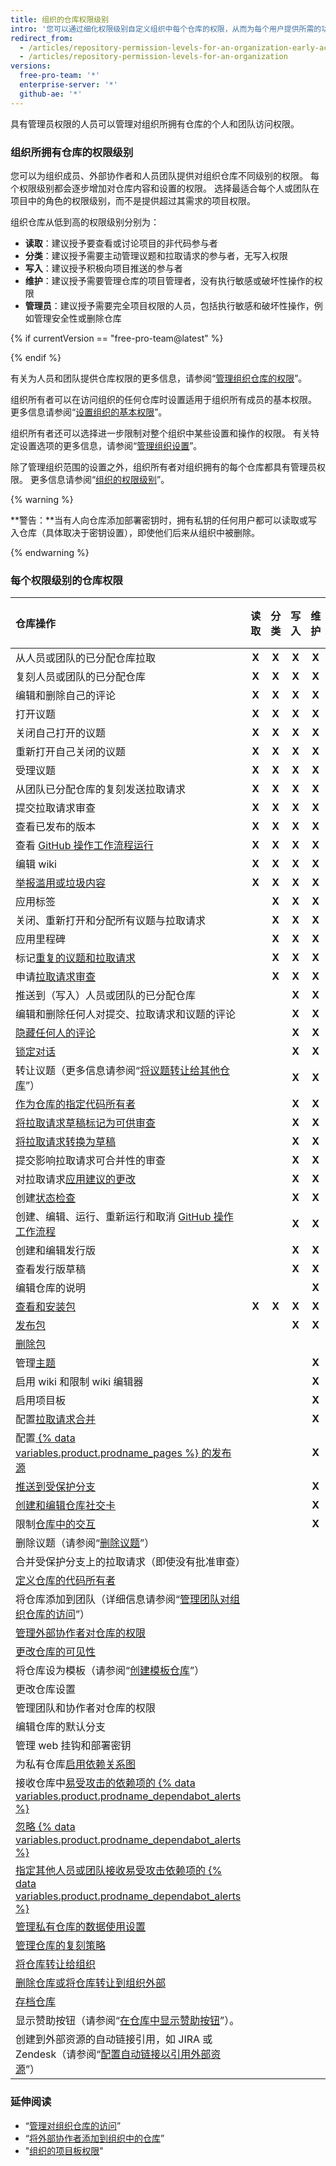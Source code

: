 ```yaml
---
title: 组织的仓库权限级别
intro: '您可以通过细化权限级别自定义组织中每个仓库的权限，从而为每个用户提供所需的功能和任务权限。'
redirect_from:
  - /articles/repository-permission-levels-for-an-organization-early-access-program/
  - /articles/repository-permission-levels-for-an-organization
versions:
  free-pro-team: '*'
  enterprise-server: '*'
  github-ae: '*'
---
```


具有管理员权限的人员可以管理对组织所拥有仓库的个人和团队访问权限。

### 组织所拥有仓库的权限级别

您可以为组织成员、外部协作者和人员团队提供对组织仓库不同级别的权限。 每个权限级别都会逐步增加对仓库内容和设置的权限。 选择最适合每个人或团队在项目中的角色的权限级别，而不是提供超过其需求的项目权限。

组织仓库从低到高的权限级别分别为：
- **读取**：建议授予要查看或讨论项目的非代码参与者
- **分类**：建议授予需要主动管理议题和拉取请求的参与者，无写入权限
- **写入**：建议授予积极向项目推送的参与者
- **维护**：建议授予需要管理仓库的项目管理者，没有执行敏感或破坏性操作的权限
- **管理员**：建议授予需要完全项目权限的人员，包括执行敏感和破坏性操作，例如管理安全性或删除仓库

{% if currentVersion == "free-pro-team@latest" %}

{% endif %}

有关为人员和团队提供仓库权限的更多信息，请参阅“[管理组织仓库的权限](/articles/managing-access-to-your-organizations-repositories)”。

组织所有者可以在访问组织的任何仓库时设置适用于组织所有成员的基本权限。 更多信息请参阅“[设置组织的基本权限](/github/setting-up-and-managing-organizations-and-teams/setting-base-permissions-for-an-organization#setting-base-permissions)”。

组织所有者还可以选择进一步限制对整个组织中某些设置和操作的权限。 有关特定设置选项的更多信息，请参阅“[管理组织设置](/articles/managing-organization-settings)”。

除了管理组织范围的设置之外，组织所有者对组织拥有的每个仓库都具有管理员权限。 更多信息请参阅“[组织的权限级别](/articles/permission-levels-for-an-organization)”。

{% warning %}

**警告：**当有人向仓库添加部署密钥时，拥有私钥的任何用户都可以读取或写入仓库（具体取决于密钥设置），即使他们后来从组织中被删除。

{% endwarning %}

### 每个权限级别的仓库权限

| 仓库操作                                                                                                                                                                               |  读取   |  分类   |  写入   |  维护   |                                                                                              管理员                                                                                              |
|:---------------------------------------------------------------------------------------------------------------------------------------------------------------------------------- |:-----:|:-----:|:-----:|:-----:|:---------------------------------------------------------------------------------------------------------------------------------------------------------------------------------------------:|
| 从人员或团队的已分配仓库拉取                                                                                                                                                                     | **X** | **X** | **X** | **X** |                                                                                             **X**                                                                                             |
| 复刻人员或团队的已分配仓库                                                                                                                                                                      | **X** | **X** | **X** | **X** |                                                                                             **X**                                                                                             |
| 编辑和删除自己的评论                                                                                                                                                                         | **X** | **X** | **X** | **X** |                                                                                             **X**                                                                                             |
| 打开议题                                                                                                                                                                               | **X** | **X** | **X** | **X** |                                                                                             **X**                                                                                             |
| 关闭自己打开的议题                                                                                                                                                                          | **X** | **X** | **X** | **X** |                                                                                             **X**                                                                                             |
| 重新打开自己关闭的议题                                                                                                                                                                        | **X** | **X** | **X** | **X** |                                                                                             **X**                                                                                             |
| 受理议题                                                                                                                                                                               | **X** | **X** | **X** | **X** |                                                                                             **X**                                                                                             |
| 从团队已分配仓库的复刻发送拉取请求                                                                                                                                                                  | **X** | **X** | **X** | **X** |                                                                                             **X**                                                                                             |
| 提交拉取请求审查                                                                                                                                                                           | **X** | **X** | **X** | **X** |                                                                                             **X**                                                                                             |
| 查看已发布的版本                                                                                                                                                                           | **X** | **X** | **X** | **X** |                                                                   **X** |{% if currentVersion == "free-pro-team@latest" %}
| 查看 [GitHub 操作工作流程运行](/actions/automating-your-workflow-with-github-actions/managing-a-workflow-run)                                                                                | **X** | **X** | **X** | **X** |                                                                                      **X** |{% endif %}
| 编辑 wiki                                                                                                                                                                            | **X** | **X** | **X** | **X** |                                                                   **X** |{% if currentVersion == "free-pro-team@latest" %}
| [举报滥用或垃圾内容](/articles/reporting-abuse-or-spam)                                                                                                                                     | **X** | **X** | **X** | **X** |                                                                                      **X** |{% endif %}
| 应用标签                                                                                                                                                                               |       | **X** | **X** | **X** |                                                                                             **X**                                                                                             |
| 关闭、重新打开和分配所有议题与拉取请求                                                                                                                                                                |       | **X** | **X** | **X** |                                                                                             **X**                                                                                             |
| 应用里程碑                                                                                                                                                                              |       | **X** | **X** | **X** |                                                                                             **X**                                                                                             |
| 标记[重复的议题和拉取请求](/articles/about-duplicate-issues-and-pull-requests)                                                                                                                 |       | **X** | **X** | **X** |                                                                                             **X**                                                                                             |
| 申请[拉取请求审查](/articles/requesting-a-pull-request-review)                                                                                                                             |       | **X** | **X** | **X** |                                                                                             **X**                                                                                             |
| 推送到（写入）人员或团队的已分配仓库                                                                                                                                                                 |       |       | **X** | **X** |                                                                                             **X**                                                                                             |
| 编辑和删除任何人对提交、拉取请求和议题的评论                                                                                                                                                             |       |       | **X** | **X** |                                                                                             **X**                                                                                             |
| [隐藏任何人的评论](/articles/managing-disruptive-comments)                                                                                                                                 |       |       | **X** | **X** |                                                                                             **X**                                                                                             |
| [锁定对话](/articles/locking-conversations)                                                                                                                                            |       |       | **X** | **X** |                                                                                             **X**                                                                                             |
| 转让议题（更多信息请参阅“[将议题转让给其他仓库](/articles/transferring-an-issue-to-another-repository)”）                                                                                                 |       |       | **X** | **X** |                                                                                             **X**                                                                                             |
| [作为仓库的指定代码所有者](/articles/about-code-owners)                                                                                                                                        |       |       | **X** | **X** |                                                                                             **X**                                                                                             |
| [将拉取请求草稿标记为可供审查](/articles/changing-the-stage-of-a-pull-request)                                                                                                                   |       |       | **X** | **X** |                      **X** |{% if currentVersion == "free-pro-team@latest" or currentVersion ver_gt "enterprise-server@2.20" or currentVersion == "github-ae@latest" %}
| [将拉取请求转换为草稿](/articles/changing-the-stage-of-a-pull-request)                                                                                                                       |       |       | **X** | **X** |                                                                                      **X** |{% endif %}
| 提交影响拉取请求可合并性的审查                                                                                                                                                                    |       |       | **X** | **X** |                                                                                             **X**                                                                                             |
| 对拉取请求[应用建议的更改](/articles/incorporating-feedback-in-your-pull-request)                                                                                                              |       |       | **X** | **X** |                                                                                             **X**                                                                                             |
| 创建[状态检查](/articles/about-status-checks)                                                                                                                                            |       |       | **X** | **X** |                                                                   **X** |{% if currentVersion == "free-pro-team@latest" %}
| 创建、编辑、运行、重新运行和取消 [GitHub 操作工作流程](/actions/automating-your-workflow-with-github-actions/)                                                                                           |       |       | **X** | **X** |                                                                                      **X** |{% endif %}
| 创建和编辑发行版                                                                                                                                                                           |       |       | **X** | **X** |                                                                                             **X**                                                                                             |
| 查看发行版草稿                                                                                                                                                                            |       |       | **X** | **X** |                                                                                             **X**                                                                                             |
| 编辑仓库的说明                                                                                                                                                                            |       |       |       | **X** |                                                                   **X** |{% if currentVersion == "free-pro-team@latest" %}
| [查看和安装包](/packages/publishing-and-managing-packages)                                                                                                                               | **X** | **X** | **X** | **X** |                                                                                             **X**                                                                                             |
| [发布包](/packages/publishing-and-managing-packages/publishing-a-package)                                                                                                             |       |       | **X** | **X** |                                                                                             **X**                                                                                             |
| [删除包](/packages/publishing-and-managing-packages/deleting-a-package)                                                                                                               |       |       |       |       |                                                                                             **X**                                                                                             |{% endif %}
| 管理[主题](/articles/classifying-your-repository-with-topics)                                                                                                                          |       |       |       | **X** |                                                                                             **X**                                                                                             |
| 启用 wiki 和限制 wiki 编辑器                                                                                                                                                               |       |       |       | **X** |                                                                                             **X**                                                                                             |
| 启用项目板                                                                                                                                                                              |       |       |       | **X** |                                                                                             **X**                                                                                             |
| 配置[拉取请求合并](/articles/configuring-pull-request-merges)                                                                                                                              |       |       |       | **X** |                                                                                             **X**                                                                                             |
| 配置[ {% data variables.product.prodname_pages %} 的发布源](/articles/configuring-a-publishing-source-for-github-pages)                                                                  |       |       |       | **X** |                                                                                             **X**                                                                                             |
| [推送到受保护分支](/articles/about-protected-branches)                                                                                                                                     |       |       |       | **X** |                                                                                             **X**                                                                                             |
| [创建和编辑仓库社交卡](/articles/customizing-your-repositorys-social-media-preview)                                                                                                          |       |       |       | **X** |                                                                   **X** |{% if currentVersion == "free-pro-team@latest" %}
| 限制[仓库中的交互](/github/building-a-strong-community/limiting-interactions-in-your-repository)                                                                                           |       |       |       | **X** |                                                                                      **X** |{% endif %}
| 删除议题（请参阅“[删除议题](/articles/deleting-an-issue)”）                                                                                                                                     |       |       |       |       |                                                                                             **X**                                                                                             |
| 合并受保护分支上的拉取请求（即使没有批准审查）                                                                                                                                                            |       |       |       |       |                                                                                             **X**                                                                                             |
| [定义仓库的代码所有者](/articles/about-code-owners)                                                                                                                                          |       |       |       |       |                                                                                             **X**                                                                                             |
| 将仓库添加到团队（详细信息请参阅“[管理团队对组织仓库的访问](/github/setting-up-and-managing-organizations-and-teams/managing-team-access-to-an-organization-repository#giving-a-team-access-to-a-repository)”） |       |       |       |       |                                                                                             **X**                                                                                             |
| [管理外部协作者对仓库的权限](/articles/adding-outside-collaborators-to-repositories-in-your-organization)                                                                                       |       |       |       |       |                                                                                             **X**                                                                                             |
| [更改仓库的可见性](/articles/restricting-repository-visibility-changes-in-your-organization)                                                                                               |       |       |       |       |                                                                                             **X**                                                                                             |
| 将仓库设为模板（请参阅“[创建模板仓库](/articles/creating-a-template-repository)”）                                                                                                                   |       |       |       |       |                                                                                             **X**                                                                                             |
| 更改仓库设置                                                                                                                                                                             |       |       |       |       |                                                                                             **X**                                                                                             |
| 管理团队和协作者对仓库的权限                                                                                                                                                                     |       |       |       |       |                                                                                             **X**                                                                                             |
| 编辑仓库的默认分支                                                                                                                                                                          |       |       |       |       |                                                                                             **X**                                                                                             |
| 管理 web 挂钩和部署密钥                                                                                                                                                                     |       |       |       |       |                                                                   **X** |{% if currentVersion == "free-pro-team@latest" %}
| 为私有仓库[启用依赖关系图](/github/visualizing-repository-data-with-graphs/exploring-the-dependencies-and-dependents-of-a-repository)                                                          |       |       |       |       |                                                                                             **X**                                                                                             |
| 接收仓库中[易受攻击的依赖项的 {% data variables.product.prodname_dependabot_alerts %}](/github/managing-security-vulnerabilities/about-alerts-for-vulnerable-dependencies)                     |       |       |       |       |                                                                                             **X**                                                                                             |
| [忽略 {% data variables.product.prodname_dependabot_alerts %}](/github/managing-security-vulnerabilities/viewing-and-updating-vulnerable-dependencies-in-your-repository)          |       |       |       |       |                                                                                             **X**                                                                                             |
| [指定其他人员或团队接收易受攻击依赖项的 {% data variables.product.prodname_dependabot_alerts %}](/github/administering-a-repository/managing-security-and-analysis-settings-for-your-repository)    |       |       |       |       |                                                                                             **X**                                                                                             |
| [管理私有仓库的数据使用设置](/github/understanding-how-github-uses-and-protects-your-data/managing-data-use-settings-for-your-private-repository)                                               |       |       |       |       | **X** |{% endif %}{% if currentVersion == "free-pro-team@latest" %}| Create [security advisories](/github/managing-security-vulnerabilities/about-github-security-advisories) | | | | | **X** |{% endif %}
| [管理仓库的复刻策略](/github/administering-a-repository/managing-the-forking-policy-for-your-repository)                                                                                    |       |       |       |       |                                                                                             **X**                                                                                             |
| [将仓库转让给组织](/articles/restricting-repository-creation-in-your-organization)                                                                                                         |       |       |       |       |                                                                                             **X**                                                                                             |
| [删除仓库或将仓库转让到组织外部](/articles/setting-permissions-for-deleting-or-transferring-repositories)                                                                                         |       |       |       |       |                                                                                             **X**                                                                                             |
| [存档仓库](/articles/about-archiving-repositories)                                                                                                                                     |       |       |       |       |                                                                   **X** |{% if currentVersion == "free-pro-team@latest" %}
| 显示赞助按钮（请参阅“[在仓库中显示赞助按钮](/articles/displaying-a-sponsor-button-in-your-repository)”）。                                                                                               |       |       |       |       |                                                                                      **X** |{% endif %}
| 创建到外部资源的自动链接引用，如 JIRA 或 Zendesk（请参阅“[配置自动链接以引用外部资源](/articles/configuring-autolinks-to-reference-external-resources)”）                                                             |       |       |       |       |                                                                                             **X**                                                                                             |

### 延伸阅读

- “[管理对组织仓库的访问](/articles/managing-access-to-your-organization-s-repositories)”
- “[将外部协作者添加到组织中的仓库](/articles/adding-outside-collaborators-to-repositories-in-your-organization)”
- "[组织的项目板权限](/articles/project-board-permissions-for-an-organization)"
